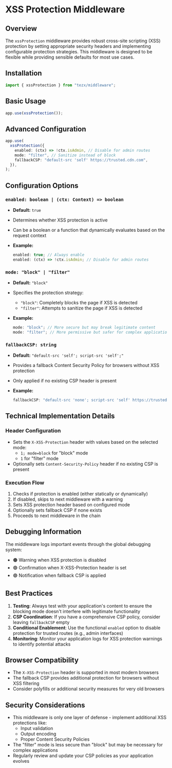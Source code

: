# XSS Protection Middleware

## Overview

The `xssProtection` middleware provides robust cross-site scripting (XSS) protection by setting appropriate security headers and implementing configurable protection strategies. This middleware is designed to be flexible while providing sensible defaults for most use cases.

## Installation

```ts
import { xssProtection } from "tezx/middleware";
```

## Basic Usage

```ts
app.use(xssProtection());
```

## Advanced Configuration

```ts
app.use(
  xssProtection({
    enabled: (ctx) => !ctx.isAdmin, // Disable for admin routes
    mode: "filter", // Sanitize instead of block
    fallbackCSP: "default-src 'self' https://trusted.cdn.com",
  }),
);
```

## Configuration Options

### `enabled: boolean | (ctx: Context) => boolean`

- **Default:** `true`
- Determines whether XSS protection is active
- Can be a boolean or a function that dynamically evaluates based on the request context
- **Example:**

  ```ts
  enabled: true; // Always enable
  enabled: (ctx) => !ctx.isAdmin; // Disable for admin routes
  ```

### `mode: "block" | "filter"`

- **Default:** `"block"`
- Specifies the protection strategy:
  - `"block"`: Completely blocks the page if XSS is detected
  - `"filter"`: Attempts to sanitize the page if XSS is detected
- **Example:**

  ```ts
  mode: "block"; // More secure but may break legitimate content
  mode: "filter"; // More permissive but safer for complex applications
  ```

### `fallbackCSP: string`

- **Default:** `"default-src 'self'; script-src 'self';"`
- Provides a fallback Content Security Policy for browsers without XSS protection
- Only applied if no existing CSP header is present
- **Example:**

  ```ts
  fallbackCSP: "default-src 'none'; script-src 'self' https://trusted.cdn.com";
  ```

## Technical Implementation Details

### Header Configuration

- Sets the `X-XSS-Protection` header with values based on the selected mode:
  - `1; mode=block` for "block" mode
  - `1` for "filter" mode
- Optionally sets `Content-Security-Policy` header if no existing CSP is present

### Execution Flow

1. Checks if protection is enabled (either statically or dynamically)
2. If disabled, skips to next middleware with a warning
3. Sets XSS protection header based on configured mode
4. Optionally sets fallback CSP if none exists
5. Proceeds to next middleware in the chain

## Debugging Information

The middleware logs important events through the global debugging system:

- 🟠 Warning when XSS protection is disabled
- 🟢 Confirmation when X-XSS-Protection header is set
- 🟣 Notification when fallback CSP is applied

## Best Practices

1. **Testing**: Always test with your application's content to ensure the blocking mode doesn't interfere with legitimate functionality
2. **CSP Coordination**: If you have a comprehensive CSP policy, consider leaving `fallbackCSP` empty
3. **Conditional Enablement**: Use the functional `enabled` option to disable protection for trusted routes (e.g., admin interfaces)
4. **Monitoring**: Monitor your application logs for XSS protection warnings to identify potential attacks

## Browser Compatibility

- The `X-XSS-Protection` header is supported in most modern browsers
- The fallback CSP provides additional protection for browsers without XSS filtering
- Consider polyfills or additional security measures for very old browsers

## Security Considerations

- This middleware is only one layer of defense - implement additional XSS protections like:
  - Input validation
  - Output encoding
  - Proper Content Security Policies
- The "filter" mode is less secure than "block" but may be necessary for complex applications
- Regularly review and update your CSP policies as your application evolves
